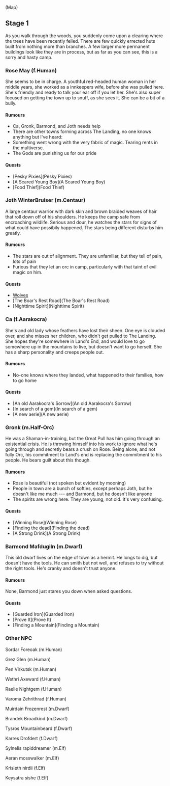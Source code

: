 (Map)

## Stage 1
As you walk through the woods, you suddenly come upon a clearing where the trees have been recently felled. There are few quickly errected huts built from nothing more than branches.  A few larger more permanent buildings look like they are in process, but as far as you can see, this is a sorry and hasty camp.

### Rose May (f.Human)
She seems to be in charge. A youthful red-headed human woman in her middle years, she worked as a innkeepers wife, before she was pulled here. She's friendly and ready to talk your ear off if you let her. She's also super focused on getting the town up to snuff, as she sees it. She can be a bit of a bully.

#### Rumours
* Ca, Gronk, Barmond, and Joth needs help
* There are other towns forming across The Landing, no one knows anything but I've heard:
* Something went wrong with the very fabric of magic. Tearing rents in the multiverse.
* The Gods are punishing us for our pride

#### Quests
* [Pesky Pixies](Pesky Pixies)
* [A Scared Young Boy](A Scared Young Boy)
* [Food Thief](Food Thief)

### Joth WinterBruiser (m.Centaur)
A large centaur warrior with dark skin and brown braided weaves of hair that roll down off of his shoulders. He keeps the camp safe from encroaching wildlife. Serious and dour, he watches the stars for signs of what could have possibily happened. The stars being different disturbs him greatly.

#### Rumours
* The stars are out of alignment. They are unfamiliar, but they tell of pain, lots of pain
* Furious that they let an orc in camp, particularly with that taint of evil magic on him.


#### Quests
* [Wolves](Wolves)
* [The Boar's Rest Road](The Boar's Rest Road)
* [Nighttime Spirit](Nighttime Spirit)

### Ca (f.Aarakocra)
She's and old lady whose feathers have lost their sheen. One eye is clouded over, and she misses her children, who didn't get pulled to The Landing. She hopes they're somewhere in Land's End, and would love to go somewhere up in the mountains to live, but doesn't want to go herself. She has a sharp personality and creeps people out.

#### Rumours
* No-one knows where they landed, what happened to their families, how to go home

#### Quests
* [An old Aarakocra's Sorrow](An old Aarakocra's Sorrow)
* [In search of a gem](In search of a gem)
* [A new aerie](A new aerie)

### Gronk (m.Half-Orc)
He was a Shaman-in-training, but the Great Pull has him going through an existential crisis. He is throwing himself into his work to ignore what he's going through and secretly bears a crush on Rose. Being alone, and not fully Orc, his commitment to Land's end is replacing the commitment to his people. He bears guilt about this though.

#### Rumours
* Rose is beautiful (not spoken but evident by mooning)
* People in town are a bunch of softies, except perhaps Joth, but he doesn't like me much --- and Barmond, but he doesn't like anyone
* The spirits are wrong here. They are young, not old. It's very confusing.

#### Quests
* [Winning Rose](Winning Rose)
* [Finding the dead](Finding the dead)
* [A Strong Drink](A Strong Drink)

### Barmond Mafdugiln (m.Dwarf)
This old dwarf lives on the edge of town as a hermit. He longs to dig, but doesn't have the tools. He can smith but not well, and refuses to try without the right tools. He's cranky and doesn't trust anyone.

#### Rumours
None, Barmond just stares you down when asked questions.

#### Quests
* [Guarded Iron](Guarded Iron)
* [Prove It](Prove It)
* [Finding a Mountain](Finding a Mountain)

### Other NPC
Sordar Foreoak (m.Human)

Grez Glen (m.Human)

Pen Virkutsk (m.Human)

Wethri Axeward (f.Human)

Raelie Nightgem (f.Human)

Varoma Zehrithrad (f.Human)

Muirdain Frozenrest (m.Dwarf)

Brandek Broadkind (m.Dwarf)

Tysros Mountainbeard (f.Dwarf)

Karres Drofdert (f.Dwarf)

Sylnelis rapiddreamer (m.Elf)

Aeran mosswalker (m.Elf)

Krisleth nirdii (f.Elf)

Keysatra sishe (f.Elf)